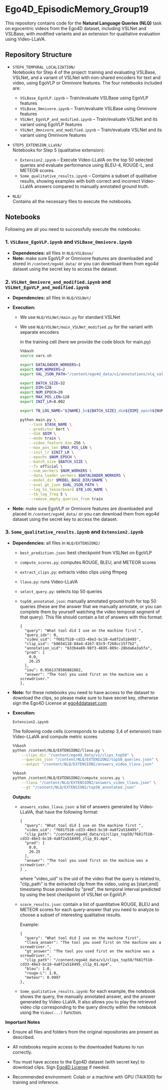 # Ego4D_EpisodicMemory_Group19

This repository contains code for the **Natural Language Queries (NLQ)** task on egocentric videos from the Ego4D dataset, including VSLNet and VSLBase, with modified variants and an extension for qualitative evaluation using Video-LLaVA.

## Repository Structure

- `STEP4_TEMPORAL_LOCALIZATION/`  
  Notebooks for Step 4 of the project: training and evaluating VSLBase, VSLNet, and a variant of VSLNet with non-shared encoders for text and video, using EgoVLP or Omnivore features. The four notebooks included are:  
  - `VSLBase_EgoVLP.ipynb` – Train/evaluate VSLBase using EgoVLP features  
  - `VSLBase_Omnivore.ipynb` – Train/evaluate VSLBase using Omnivore features  
  - `VSLNet_EgoVLP_and_modified.ipynb` – Train/evaluate VSLNet and its variant using EgoVLP features  
  - `VSLNet_Omnivore_and_modified.ipynb` – Train/evaluate VSLNet and its variant using Omnivore features


- `STEP5_EXTENSION_LLaVA/`  
  Notebooks for Step 5 (qualitative extension):  
  - `Extension2.ipynb` – Execute Video-LLaVA on the top 50 selected queries and evaluate performance using BLEU-4, ROUGE-L, and METEOR scores.  
  - `Some_qualitative_results.ipynb` – Contains a subset of qualitative results, showing examples with both correct and incorrect Video-LLaVA answers compared to manually annotated ground truth.

- `NLQ/`  
  Contains all the necessary files to execute the notebooks.

## Notebooks

Following are all you need to successfully execute the notebooks:

### 1. `VSLBase_EgoVLP.ipynb` and `VSLBase_Omnivore.ipynb`
- **Dependencies:** all files in `NLQ/VSLBase/`  
- **Note:** make sure EgoVLP or Omnivore features are downloaded and stored in `/content/ego4d_data/` or you can download them from ego4d dataset using the secret key to access the dataset.

### 2. `VSLNet_Omnivore_and_modified.ipynb` and `VSLNet_EgoVLP_and_modified.ipynb`
- **Dependencies:** all files in `NLQ/VSLNet/`  
- **Execution:**  
  - We use `NLQ/VSLNet/main.py` for standard VSLNet  
  - We use `NLQ/VSLNet/main_VSLNet_modified.py` for the variant with separate encoders

    in the training cell (here we provide the code block for main.py)
    
    ```bash
    %%bash
    source vars.sh
    
    export DATALOADER_WORKERS=1
    export NUM_WORKERS=2
    export VAL_JSON_PATH="/content/ego4d_data/v1/annotations/nlq_val.json"
    
    export BATCH_SIZE=32
    export DIM=128
    export NUM_EPOCH=20
    export MAX_POS_LEN=128
    export INIT_LR=0.002
    
    export TB_LOG_NAME="${NAME}_bs${BATCH_SIZE}_dim${DIM}_epoch${NUM_EPOCH}_ilr${INIT_LR}"
    
    python main.py \
        --task $TASK_NAME \
        --predictor bert \
        --dim $DIM \
        --mode train \
        --video_feature_dim 256 \
        --max_pos_len $MAX_POS_LEN \
        --init_lr $INIT_LR \
        --epochs $NUM_EPOCH \
        --batch_size $BATCH_SIZE \
        --fv official \
        --num_workers $NUM_WORKERS \
        --data_loader_workers $DATALOADER_WORKERS \
        --model_dir $MODEL_BASE_DIR/$NAME \
        --eval_gt_json $VAL_JSON_PATH \
        --log_to_tensorboard $TB_LOG_NAME \
        --tb_log_freq 5 \
        --remove_empty_queries_from train
      ```
    
- **Note:** make sure EgoVLP or Omnivore features are downloaded and placed in `/content/ego4d_data/` or you can download them from ego4d dataset using the secret key to access the dataset.

### 3. `Some_qualitative_results.ipynb` and `Extension2.ipynb`
- **Dependencies:** all files in `NLQ/EXTENSION2/`  
  - `best_prediction.json`: best checkpoint from VSLNet on EgoVLP  
  - `compute_scores.py`: computes ROUGE, BLEU, and METEOR scores  
  - `extract_clips.py`: extracts video clips using ffmpeg  
  - `llava.py`: runs Video-LLaVA  
  - `select_query.py`: selects top 50 queries  
  - `top50_annotated.json`: manually annotated ground truth for top 50 queries (these are the answer that we manually annotate, or you can complete them by yourself watching the video temporal segment of that query). This file should contain a list of answers with this format:
 
    ```
    {
      "query": "What tool did I use on the machine first ",
      "query_idx": 0,
      "video_uid": "f681f510-cd33-48e3-bc10-4a8f2a518495",
      "clip_uid": "b8654118-84a4-4167-83c9-f268cc15f7b2",
      "annotation_uid": "633b4a69-98f3-4695-889c-28bda6a3a5fa",
      "pred": [
        0.0,
        26.25
      ],
      "iou": 0.9561378586882882,
      "answer": "The tool you used first on the machine was a screwdriver."
    },
    ```
    
    
- **Note:** for these notebooks you need to have access to the dataset to download the clips, so please make sure to have secret key, otherwise sign the Ego4D License at [ego4ddataset.com](https://ego4ddataset.com)

- **Execution:**
  
   `Extension2.ipynb`
  
     The following code cells (corresponds to substep 3,4 of extension) train Video-LLaVA and compute metric scores
  
    ```bash
    %%bash
    python /content/NLQ/EXTENSION2/llava.py \
        --clips_dir "/content/ego4d_data/v1/clips_top50" \
        --queries_json "/content/NLQ/EXTENSION2/top50_queries.json" \
        --output "/content/NLQ/EXTENSION2/answers_video_llava.json"
    
    %%bash
    python /content/NLQ/EXTENSION2/compute_scores.py \
        --llava "/content/NLQ/EXTENSION2/answers_video_llava.json" \
        --gt "/content/NLQ/EXTENSION2/top50_annotated.json"
    ```
  
  **Outputs:**
  
  - `answers_video_llava.json`: a list of answers generated by Video-LLaVA, that have the following format:
  
    ``` 
    {
      "query": "What tool did I use on the machine first ",
      "video_uid": "f681f510-cd33-48e3-bc10-4a8f2a518495",
      "clip_path": "/content/ego4d_data/v1/clips_top50/f681f510-cd33-48e3-bc10-4a8f2a518495_clip_01.mp4",
      "pred": [
        0.0,
        26.25
      ],
      "answer": "The tool you used first on the machine was a screwdriver."
    } ,
    ```
  
    where "video_uid" is the uid of the video that the query is related to, "clip_path" is the extracted clip from the video, using as [start,end] timestamp those provided by "pred", the temporal interval predicted by using the best checkpoint of VSLNet on EgoVLP.
  - `score_results.json`: contain a list of quantitative ROUGE, BLEU and METEOR scores for each query-answer that you need to analyze to choose a subset of interesting qualitative results.
  
    Example:
    ```
    {
      "query": "What tool did I use on the machine first",
      "llava_answer": "The tool you used first on the machine was a screwdriver.",
      "gt_answer": "The tool you used first on the machine was a screwdriver.",
      "clip_path": "/content/ego4d_data/v1/clips_top50/f681f510-cd33-48e3-bc10-4a8f2a518495_clip_01.mp4",
      "bleu": 1.0,
      "rouge-L": 1.0,
      "meteor": 0.9997
    },
    ```
  
  - `Some_qualitative_results.ipynb`: for each example, the notebook shows the query, the manually annotated answer, and the answer generated by Video-LLaVA. It also allows you to play the retrieved video clip corresponding to the query directly within the notebook using the `Video(...)` function.

**Important Notes**

- Ensure all files and folders from the original repositories are present as described.

- All notebooks require access to the downloaded features to run correctly.

- You must have access to the Ego4D dataset (with secret key) to download clips. Sign [Ego4D License](https://ego4ddataset.com/ego4d-license/) if needed.

- Recommended environment: Colab or a machine with GPU (T4/A100) for training and inference.
